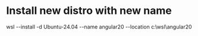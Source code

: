 # Install  new distro with new name
wsl --install -d Ubuntu-24.04 --name angular20 --location c:\wsl\angular20
